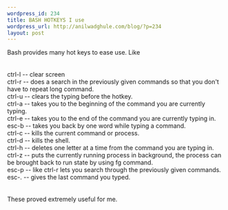 ```yaml
--- 
wordpress_id: 234
title: BASH HOTKEYS I use
wordpress_url: http://anilwadghule.com/blog/?p=234
layout: post
---
```

Bash provides many hot keys to ease use. Like<br /><br /><br />ctrl-l -- clear screen<br />ctrl-r -- does a search in the previously given commands so that you don't have to repeat long command.<br />ctrl-u -- clears the typing before the hotkey.<br />ctrl-a -- takes you to the beginning of the command you are currently typing.<br />ctrl-e -- takes you to the end of the command you are currently typing in.<br />esc-b -- takes you back by one word while typing a command.<br />ctrl-c -- kills the current command or process.<br />ctrl-d -- kills the shell.<br />ctrl-h -- deletes one letter at a time from the command you are typing in.<br />ctrl-z -- puts the currently running process in background, the process can be brought back to run state by using fg command.<br />esc-p -- like ctrl-r lets you search through the previously given commands.<br />esc-. -- gives the last command you typed.<br /><br /><br />These proved extremely useful for me.
